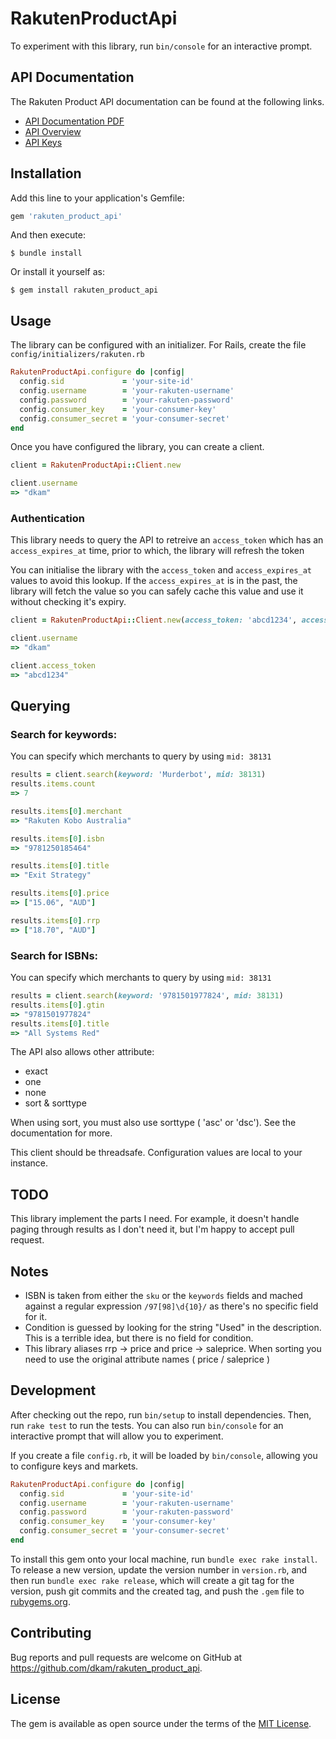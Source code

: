 # RakutenProductApi

To experiment with this library, run `bin/console` for an interactive prompt.

## API Documentation

The Rakuten Product API documentation can be found at the following links.
- [API Documentation PDF](https://developers.rakutenmarketing.com/console/registry/resource/_system/governance/apimgt/applicationdata/provider/RakutenMarketing/artifacts/API_Developer_Portal-Acquiring_Your_Access_Token_Guide.pdf)
- [API Overview](https://developers.rakutenmarketing.com/subscribe/)
- [API Keys](https://developers.rakutenmarketing.com/subscribe/site/pages/subscriptions.jag)

## Installation

Add this line to your application's Gemfile:

```ruby
gem 'rakuten_product_api'
```

And then execute:

    $ bundle install

Or install it yourself as:

    $ gem install rakuten_product_api

## Usage

The library can be configured with an initializer. For Rails, create the file `config/initializers/rakuten.rb`

```ruby
RakutenProductApi.configure do |config|
  config.sid             = 'your-site-id'
  config.username        = 'your-rakuten-username'
  config.password        = 'your-rakuten-password'
  config.consumer_key    = 'your-consumer-key'
  config.consumer_secret = 'your-consumer-secret'
end
```

Once you have configured the library, you can create a client.

```ruby
client = RakutenProductApi::Client.new

client.username
=> "dkam"
```


### Authentication
This library needs to query the API to retreive an `access_token` which has an `access_expires_at` time, prior to which, the library will refresh the token

You can initialise the library with the `access_token` and `access_expires_at` values to avoid this lookup. If the `access_expires_at` is in the past, the library will fetch the value so you can safely cache this value and use it without checking it's expiry.

```ruby
client = RakutenProductApi::Client.new(access_token: 'abcd1234', access_expires_at: 1613362973)

client.username
=> "dkam"

client.access_token
=> "abcd1234"
````

## Querying
### Search for keywords:

You can specify which merchants to query by using `mid: 38131`

```ruby
results = client.search(keyword: 'Murderbot', mid: 38131)
results.items.count
=> 7

results.items[0].merchant
=> "Rakuten Kobo Australia"

results.items[0].isbn
=> "9781250185464"

results.items[0].title
=> "Exit Strategy"

results.items[0].price
=> ["15.06", "AUD"]

results.items[0].rrp
=> ["18.70", "AUD"]
```

### Search for ISBNs:

You can specify which merchants to query by using `mid: 38131`

```ruby
results = client.search(keyword: '9781501977824', mid: 38131)
results.items[0].gtin
=> "9781501977824"
results.items[0].title
=> "All Systems Red"
```

The API also allows other attribute:

* exact
* one
* none
* sort & sorttype

When using sort, you must also use sorttype ( 'asc' or 'dsc').  See the documentation for more.

This client should be threadsafe.  Configuration values are local to your instance.

## TODO

This library implement the parts I need. For example, it doesn't handle paging through results as I don't need it, but I'm happy to accept pull request.

## Notes

* ISBN is taken from either the `sku` or the `keywords` fields and mached against a regular expression `/97[98]\d{10}/` as there's no specific field for it.
* Condition is guessed by looking for the string "Used" in the description.  This is a terrible idea, but there is no field for condition.
* This library aliases rrp -> price and price -> saleprice.  When sorting you need to use the original attribute names ( price / saleprice )

## Development

After checking out the repo, run `bin/setup` to install dependencies. Then, run `rake test` to run the tests. You can also run `bin/console` for an interactive prompt that will allow you to experiment.

If you create a file `config.rb`, it will be loaded by `bin/console`, allowing you to configure keys and markets.

```ruby
RakutenProductApi.configure do |config|
  config.sid             = 'your-site-id'
  config.username        = 'your-rakuten-username'
  config.password        = 'your-rakuten-password'
  config.consumer_key    = 'your-consumer-key'
  config.consumer_secret = 'your-consumer-secret'
end
```


To install this gem onto your local machine, run `bundle exec rake install`. To release a new version, update the version number in `version.rb`, and then run `bundle exec rake release`, which will create a git tag for the version, push git commits and the created tag, and push the `.gem` file to [rubygems.org](https://rubygems.org).

## Contributing

Bug reports and pull requests are welcome on GitHub at https://github.com/dkam/rakuten_product_api.

## License

The gem is available as open source under the terms of the [MIT License](https://opensource.org/licenses/MIT).
